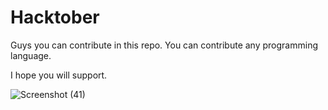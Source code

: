 # Hacktober
Guys you can contribute in this repo. You can contribute any programming language.

I hope you will support.



![Screenshot (41)](https://user-images.githubusercontent.com/116432816/197333702-b81cb374-52fb-4694-be7f-0d5d787d1237.png)
